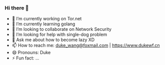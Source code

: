 ### Hi there 👋
- 🔭 I’m currently working on Tor.net
- 🌱 I’m currently learning golang
- 👯 I’m looking to collaborate on Network Security
- 🤔 I’m looking for help with single-dog problem
- 💬 Ask me about how to become lazy XD
- 📫 How to reach me: duke_wang@foxmail.com | https://www.dukewf.cn
- 😄 Pronouns: Duke
- ⚡ Fun fact: ...

<!--
**DukeWF/DukeWF** is a ✨ _special_ ✨ repository because its `README.md` (this file) appears on your GitHub profile.

Here are some ideas to get you started:

- 🔭 I’m currently working on Tor.net
- 🌱 I’m currently learning golang
- 👯 I’m looking to collaborate on Network Security
- 🤔 I’m looking for help with single-dog problem
- 💬 Ask me about how to become lazy XD
- 📫 How to reach me: duke_wang@foxmail.com | https://www.dukewf.cn
- 😄 Pronouns: Duke
- ⚡ Fun fact: ...
-->
